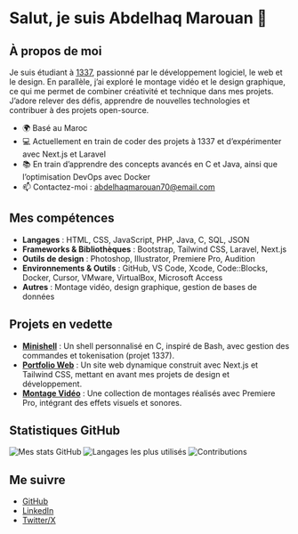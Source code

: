# Salut, je suis Abdelhaq Marouan 👋

## À propos de moi
Je suis étudiant à [1337](https://1337.ma/), passionné par le développement logiciel, le web et le design. En parallèle, j’ai exploré le montage vidéo et le design graphique, ce qui me permet de combiner créativité et technique dans mes projets. J’adore relever des défis, apprendre de nouvelles technologies et contribuer à des projets open-source.

- 🌍 Basé au Maroc
- 💻 Actuellement en train de coder des projets à 1337 et d’expérimenter avec Next.js et Laravel
- 📚 En train d’apprendre des concepts avancés en C et Java, ainsi que l’optimisation DevOps avec Docker
- 📫 Contactez-moi : [abdelhaqmarouan70@email.com](mailto:abdelhaqmarouan70@email.com)

## Mes compétences
- **Langages** : HTML, CSS, JavaScript, PHP, Java, C, SQL, JSON
- **Frameworks & Bibliothèques** : Bootstrap, Tailwind CSS, Laravel, Next.js
- **Outils de design** : Photoshop, Illustrator, Premiere Pro, Audition
- **Environnements & Outils** : GitHub, VS Code, Xcode, Code::Blocks, Docker, Cursor, VMware, VirtualBox, Microsoft Access
- **Autres** : Montage vidéo, design graphique, gestion de bases de données

## Projets en vedette
- **[Minishell](https://github.com/mabdelha/minishell)** : Un shell personnalisé en C, inspiré de Bash, avec gestion des commandes et tokenisation (projet 1337).
- **[Portfolio Web](https://github.com/mabdelha/portfolio)** : Un site web dynamique construit avec Next.js et Tailwind CSS, mettant en avant mes projets de design et développement.
- **[Montage Vidéo](https://github.com/mabdelha/video-showcase)** : Une collection de montages réalisés avec Premiere Pro, intégrant des effets visuels et sonores.

## Statistiques GitHub
![Mes stats GitHub](https://github-readme-stats.vercel.app/api?username=Marouan-Abdelhaq&show_icons=true&theme=radical)
![Langages les plus utilisés](https://github-readme-stats.vercel.app/api/top-langs/?username=Marouan-Abdelhaq&layout=compact&theme=radical)
![Contributions](https://github-readme-streak-stats.herokuapp.com/?user=Marouan-Abdelhaq&theme=radical)

## Me suivre
- [GitHub](https://github.com/Marouan-Abdelhaq)
- [LinkedIn]([https://linkedin.com/in/abdelhaq-marouan](https://www.linkedin.com/in/marouan-abdelhaq-745529217))
- [Twitter/X]([[https://x.com/mabdelha](https://x.com/AbdelhaqMa1324)](https://x.com/i/flow/login?redirect_after_login=%2FAbdelhaqMa1324))
